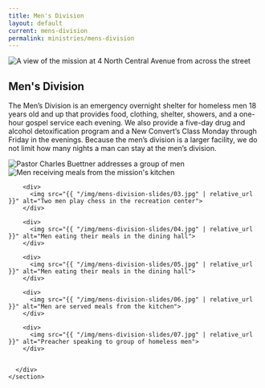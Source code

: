 ```yaml
---
title: Men's Division
layout: default
current: mens-division
permalink: ministries/mens-division
---
```

<main>
  <section class="homepage-hero  homepage-hero--mini">
      <img src="{{ "/img/slideshow/homepage-hero-02.jpg" | relative_url }}" alt="A view of the mission at 4 North Central Avenue from across the street">
  </section>

  <section class="container  white">
      <div class="row">
        <div class="textbox">
          <h1>Men's Division</h1>
          <p>The Men’s Division is an emergency overnight shelter for homeless men 18 years old and up that provides food, clothing, shelter, showers, and a one-hour gospel service each evening.  We also provide a five-day drug and alcohol detoxification program and a New Convert’s Class Monday through Friday in the evenings.  Because the men’s division is a larger facility, we do not limit how many nights a man can stay at the men’s division.</p>
        </div>
      </div>
  </section>

  <section class="container  white  inline">
      <div class="slick-slideshow" id="slick-slideshow">
        <div>
          <img src="{{ "/img/mens-division-slides/01.jpg" | relative_url }}" alt="Pastor Charles Buettner addresses a group of men">
        </div>
        <div>
          <img src="{{ "/img/mens-division-slides/02.jpg" | relative_url }}" alt="Men receiving meals from the mission's kitchen">
        </div>

        <div>
          <img src="{{ "/img/mens-division-slides/03.jpg" | relative_url }}" alt="Two men play chess in the recreation center">
        </div>

        <div>
          <img src="{{ "/img/mens-division-slides/04.jpg" | relative_url }}" alt="Men eating their meals in the dining hall">
        </div>

        <div>
          <img src="{{ "/img/mens-division-slides/05.jpg" | relative_url }}" alt="Men eating their meals in the dining hall">
        </div>

        <div>
          <img src="{{ "/img/mens-division-slides/06.jpg" | relative_url }}" alt="Men are served meals from the kitchen">
        </div>

        <div>
          <img src="{{ "/img/mens-division-slides/07.jpg" | relative_url }}" alt="Preacher speaking to group of homeless men">
        </div>


      </div>
    </section>
</main>
